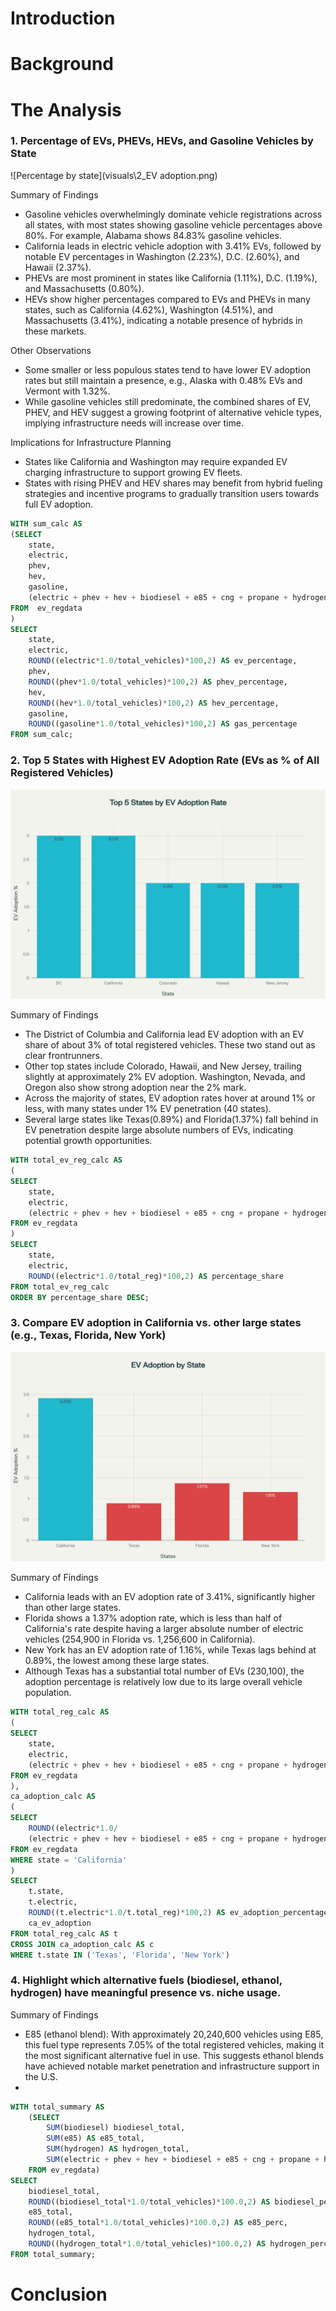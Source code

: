 
# Introduction 
# Background
# The Analysis

### 1. Percentage of EVs, PHEVs, HEVs, and Gasoline Vehicles by State 

![Percentage by state](visuals\2_EV adoption.png)

Summary of Findings
- Gasoline vehicles overwhelmingly  dominate vehicle registrations across all states, with most states showing gasoline vehicle percentages above 80%. For example, Alabama shows 84.83% gasoline vehicles.
- California leads in electric vehicle adoption with 3.41% EVs, followed by notable EV percentages in Washington (2.23%), D.C. (2.60%), and Hawaii (2.37%).
- PHEVs are most prominent in states like California (1.11%), D.C. (1.19%), and Massachusetts (0.80%).
- HEVs show higher percentages compared to EVs and PHEVs in many states, such as California (4.62%), Washington (4.51%), and Massachusetts (3.41%), indicating a notable presence of hybrids in these markets.

Other Observations
- Some smaller or less populous states tend to have lower EV adoption rates but still maintain a presence, e.g., Alaska with 0.48% EVs and Vermont with 1.32%.
- While gasoline vehicles still predominate, the combined shares of EV, PHEV, and HEV suggest a growing footprint of alternative vehicle types, implying infrastructure needs will increase over time.

Implications for Infrastructure Planning
- States like California and Washington may require expanded EV charging infrastructure to support growing EV fleets.
- States with rising PHEV and HEV shares may benefit from hybrid fueling strategies and incentive programs to gradually transition users towards full EV adoption.


```sql
WITH sum_calc AS 
(SELECT
    state,
    electric,
    phev,
    hev,
    gasoline,
    (electric + phev + hev + biodiesel + e85 + cng + propane + hydrogen + methanol + gasoline + diesel + unknown_fuel) AS total_vehicles
FROM  ev_regdata
)
SELECT
    state,
    electric,
    ROUND((electric*1.0/total_vehicles)*100,2) AS ev_percentage,
    phev,
    ROUND((phev*1.0/total_vehicles)*100,2) AS phev_percentage,
    hev,
    ROUND((hev*1.0/total_vehicles)*100,2) AS hev_percentage,
    gasoline,
    ROUND((gasoline*1.0/total_vehicles)*100,2) AS gas_percentage
FROM sum_calc;
```

### 2. Top 5 States with Highest EV Adoption Rate (EVs as % of All Registered Vehicles)

![top 5 states](visuals/2_top_5_states_ev_adoption.jpg)

Summary of Findings
- The District of Columbia and California lead EV adoption with an EV share of about 3% of total registered vehicles. These two stand out as clear frontrunners.
- Other top states include Colorado, Hawaii, and New Jersey, trailing slightly at approximately 2% EV adoption. Washington, Nevada, and Oregon also show strong adoption near the 2% mark. 
- Across the majority of states, EV adoption rates hover at around 1% or less, with many states under 1% EV penetration (40 states).
- Several large states like Texas(0.89%) and Florida(1.37%) fall behind in EV penetration despite large absolute numbers of EVs, indicating potential growth opportunities.

```sql
WITH total_ev_reg_calc AS 
(
SELECT
    state,
    electric,
    (electric + phev + hev + biodiesel + e85 + cng + propane + hydrogen + methanol + gasoline + diesel + unknown_fuel) AS total_reg
FROM ev_regdata
)
SELECT 
    state,
    electric,
    ROUND((electric*1.0/total_reg)*100,2) AS percentage_share
FROM total_ev_reg_calc
ORDER BY percentage_share DESC;
```

### 3. Compare EV adoption in California vs. other large states (e.g., Texas, Florida, New York)

![California and other large states](visuals/3_ev_adop_CAvsothers.jpg)

Summary of Findings
- California leads with an EV adoption rate of 3.41%, significantly higher than other large states.
- Florida shows a 1.37% adoption rate, which is less than half of California's rate despite having a larger absolute number of electric vehicles (254,900 in Florida vs. 1,256,600 in California).
- New York has an EV adoption rate of 1.16%, while Texas lags behind at 0.89%, the lowest among these large states.
- Although Texas has a substantial total number of EVs (230,100), the adoption percentage is relatively low due to its large overall vehicle population.

```sql
WITH total_reg_calc AS 
(
SELECT
    state,
    electric,
    (electric + phev + hev + biodiesel + e85 + cng + propane + hydrogen + methanol + gasoline + diesel + unknown_fuel) AS total_reg
FROM ev_regdata
),
ca_adoption_calc AS 
(
SELECT
    ROUND((electric*1.0/
    (electric + phev + hev + biodiesel + e85 + cng + propane + hydrogen + methanol + gasoline + diesel + unknown_fuel)*100),2) AS ca_ev_adoption
FROM ev_regdata
WHERE state = 'California'
)
SELECT
    t.state,
    t.electric,
    ROUND((t.electric*1.0/t.total_reg)*100,2) AS ev_adoption_percentage,
    ca_ev_adoption
FROM total_reg_calc AS t
CROSS JOIN ca_adoption_calc AS c
WHERE t.state IN ('Texas', 'Florida', 'New York')
```

### 4. Highlight which alternative fuels (biodiesel, ethanol, hydrogen) have meaningful presence vs. niche usage.

Summary of Findings
- E85 (ethanol blend): With approximately 20,240,600 vehicles using E85, this fuel type represents 7.05% of the total registered vehicles, making it the most significant alternative fuel in use. This suggests ethanol blends have achieved notable market penetration and infrastructure support in the U.S.
- 

```sql
WITH total_summary AS
	(SELECT 
		SUM(biodiesel) biodiesel_total,
		SUM(e85) AS e85_total,
		SUM(hydrogen) AS hydrogen_total,
		SUM(electric + phev + hev + biodiesel + e85 + cng + propane + hydrogen + methanol + gasoline + diesel + unknown_fuel) AS total_vehicles
	FROM ev_regdata)
SELECT 
	biodiesel_total,
    ROUND((biodiesel_total*1.0/total_vehicles)*100.0,2) AS biodiesel_perc,
    e85_total,
    ROUND((e85_total*1.0/total_vehicles)*100.0,2) AS e85_perc,
    hydrogen_total,
    ROUND((hydrogen_total*1.0/total_vehicles)*100.0,2) AS hydrogen_perc
FROM total_summary;
```


# Conclusion
